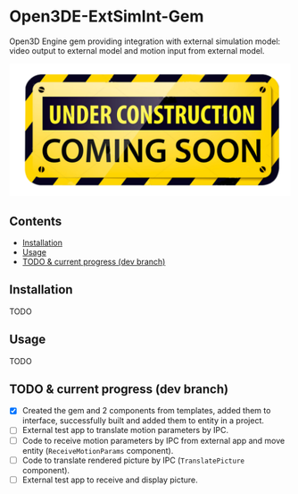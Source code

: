 # Open3DE-ExtSimInt-Gem <!-- omit from toc -->

Open3D Engine gem providing integration with external simulation model: video output to external model and motion input from external model.

![Under development, coming soon](/doc/img/under_construction.png)

## Contents <!-- omit from toc -->

- [Installation](#installation)
- [Usage](#usage)
- [TODO \& current progress (dev branch)](#todo--current-progress-dev-branch)

## Installation

TODO

## Usage

TODO

## TODO & current progress (dev branch)

- [x] Created the gem and 2 components from templates, added them to interface, successfully built and added them to entity in a project.
- [ ] External test app to translate motion parameters by IPC.
- [ ] Code to receive motion parameters by IPC from external app and move entity (`ReceiveMotionParams` component).
- [ ] Code to translate rendered picture by IPC  (`TranslatePicture` component).
- [ ] External test app to receive and display picture.
